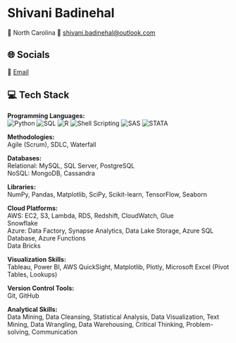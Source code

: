 
# Shivani Badinehal

📍 North Carolina
📧 [shivani.badinehal@outlook.com](mailto:shivani.badinehal@outlook.com)


## 🌐 Socials 
📧 [Email](mailto:shivani.badinehal@outlook.com)

## 💻 Tech Stack

**Programming Languages:**  
![Python](https://img.shields.io/badge/Python-3670A0?style=for-the-badge&logo=python&logoColor=ffdd54)
![SQL](https://img.shields.io/badge/SQL-4479A1?style=for-the-badge&logo=postgresql&logoColor=white)
![R](https://img.shields.io/badge/R-276DC3?style=for-the-badge&logo=r&logoColor=white)
![Shell Scripting](https://img.shields.io/badge/Shell_Scripting-4EAA25?style=for-the-badge&logo=gnu-bash&logoColor=white)
![SAS](https://img.shields.io/badge/SAS-B34936?style=for-the-badge&logo=sas&logoColor=white)
![STATA](https://img.shields.io/badge/STATA-1A2C3D?style=for-the-badge&logo=stata&logoColor=white)

**Methodologies:**  
Agile (Scrum), SDLC, Waterfall

**Databases:**  
Relational: MySQL, SQL Server, PostgreSQL  
NoSQL: MongoDB, Cassandra

**Libraries:**  
NumPy, Pandas, Matplotlib, SciPy, Scikit-learn, TensorFlow, Seaborn

**Cloud Platforms:**  
AWS: EC2, S3, Lambda, RDS, Redshift, CloudWatch, Glue  
Snowflake  
Azure: Data Factory, Synapse Analytics, Data Lake Storage, Azure SQL Database, Azure Functions  
Data Bricks

**Visualization Skills:**  
Tableau, Power BI, AWS QuickSight, Matplotlib, Plotly, Microsoft Excel (Pivot Tables, Lookups)

**Version Control Tools:**  
Git, GitHub

**Analytical Skills:**  
Data Mining, Data Cleansing, Statistical Analysis, Data Visualization, Text Mining, Data Wrangling, Data Warehousing, Critical Thinking, Problem-solving, Communication



